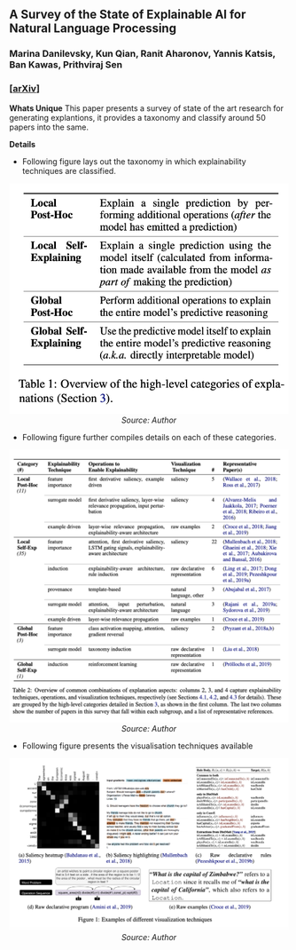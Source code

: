 ## A Survey of the State of Explainable AI for Natural Language Processing
### Marina Danilevsky, Kun Qian, Ranit Aharonov, Yannis Katsis, Ban Kawas, Prithviraj Sen
### [[arXiv](https://arxiv.org/pdf/2010.00711v1.pdf)]

**Whats Unique**
This paper presents a survey of state of the art research for generating explantions, it provides a taxonomy and classify around 50 papers into the same.

**Details**

* Following figure lays out the taxonomy in which explainability techniques are classified.

<p align="center">
    <img width=600 src="images/XAI_NLP_taxonomy.png">
    <em>Source: Author</em>
    </p>

* Following figure further compiles details on each of these categories.

<p align="center">
    <img width=600 src="images/XAI_NLP_details.png">
    <em>Source: Author</em>
    </p>

* Following figure presents the visualisation techniques available
<p align="center">
    <img width=600 src="images/XAI_NLP_viz.png">
    <em>Source: Author</em>
    </p>

